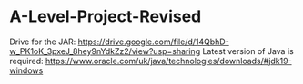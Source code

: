 # A-Level-Project-Revised
Drive for the JAR:
https://drive.google.com/file/d/14QbhD-w_PK1oK_3pxeJ_8hey9nYdkZz2/view?usp=sharing
Latest version of Java is required:
https://www.oracle.com/uk/java/technologies/downloads/#jdk19-windows
